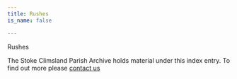 ```yaml
---
title: Rushes
is_name: false

---
```


Rushes


The Stoke Climsland Parish Archive holds material under this index entry. To find out more please [contact us](/contact/)
